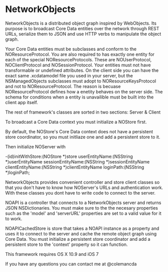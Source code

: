 NetworkObjects
==============

NetworkObjects is a distributed object graph inspired by WebObjects. Its purpose is to broadcast Core Data entities over the network through REST URLs, serialize them to JSON and use HTTP verbs to manipulate the object graph.

Your Core Data entities must be subclasses and conform to the NOResourceProtocol. You are also required to has exactly one entity for each of the special NOResourceProtocols. These are NOUserProtocol, NOClientProtocol and NOSessionProtocol. Your entities must not have transformable or undefined attributes. On the client side you can have the exact same .xcdatamodel file you used in your server, but the NSManagedObjects subclasses must adopt to NOResourceKeysProtocol and not to NOResourceProtocol. The reason is becuase NOResourceProtocol defines how a enetity behaves on the server side. The schema for conditions when a entity is unavailible must be built into the client app itself.

The rest of framework's classes are sorted in two sections: Server & Client

To broadcast a Core Data context you must initialize a NOStore first.

By default, the NOStore's Core Data context does not have a persistent store coordinator, so you must initliaze one and add a persistent store to it.

Then initialize NOServer with 

-(id)initWithStore:(NOStore *)store
    userEntityName:(NSString *)userEntityName
 sessionEntityName:(NSString *)sessionEntityName
  clientEntityName:(NSString *)clientEntityName
         loginPath:(NSString *)loginPath;

NetworkObjects provides convenient controller and store client classes so that you don't have to know how NOServer's URLs and authentication work. With these classes you dont have to write code to connect to the server.

NOAPI is a controller that connects to a NetworkObjects server and returns JSON NSDictionaries. You must make sure to the the necesary properties such as the 'model' and 'serverURL' properties are set to a valid value for it to work.

NOAPICachedStore is store that takes a NOAPI instance as a property and uses it to connect to the server and cache the remote object graph using Core Data. You must initialize a persistent store coordinator and add a persistent store to the 'context' property so it can function.

This framework requires OS X 10.9 and iOS 7

If you have any questions you can contact me at @colemancda

